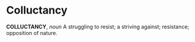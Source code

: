 # Colluctancy

**COLLUCTANCY**, _noun_ A struggling to resist; a striving against; resistance; opposition of nature.